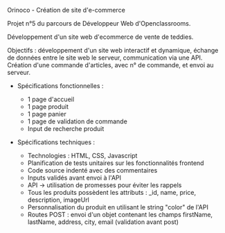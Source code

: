 Orinoco - Création de site d'e-commerce


Projet n°5 du parcours de Développeur Web d'Openclassrooms.

Développement d'un site web d'ecommerce de vente de teddies.

Objectifs : développement d'un site web interactif et dynamique, échange de données entre le site web le serveur,
communication via une API. Création d'une commande d'articles, avec n° de commande, et envoi au serveur.

* Spécifications fonctionnelles : 
  - 1 page d'accueil
  - 1 page produit
  - 1 page panier
  - 1 page de validation de commande
  - Input de recherche produit

* Spécifications techniques : 
  - Technologies : HTML, CSS, Javascript
  - Planification de tests unitaires sur les fonctionnalités frontend
  - Code source indenté avec des commentaires
  - Inputs validés avant envoi à l'API
  - API -> utilisation de promesses pour éviter les rappels
  - Tous les produits possèdent les attributs : _id, name, price, description, imageUrl
  - Personnalisation du produit en utilisant le string "color" de l'API
  - Routes POST : envoi d'un objet contenant les champs firstName, lastName, address, city, email (validation avant post)
